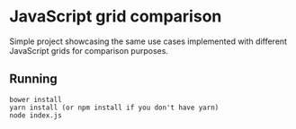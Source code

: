# JavaScript grid comparison

Simple project showcasing the same use cases implemented with different JavaScript grids for comparison purposes.

## Running

```
bower install
yarn install (or npm install if you don't have yarn)
node index.js
```